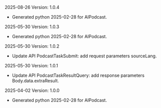 2025-08-26 Version: 1.0.4
- Generated python 2025-02-28 for AIPodcast.

2025-05-30 Version: 1.0.3
- Generated python 2025-02-28 for AIPodcast.

2025-05-30 Version: 1.0.2
- Update API PodcastTaskSubmit: add request parameters sourceLang.


2025-05-30 Version: 1.0.1
- Update API PodcastTaskResultQuery: add response parameters Body.data.extraResult.


2025-04-02 Version: 1.0.0
- Generated python 2025-02-28 for AIPodcast.

